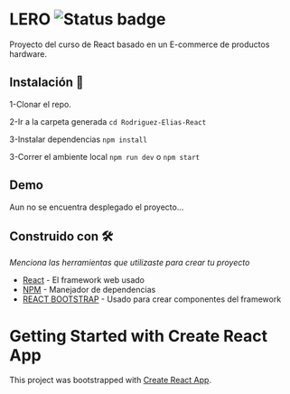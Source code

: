 # LERO ![Status badge](https://img.shields.io/badge/Status-In%20progress-yellow)
Proyecto del curso de React basado en un E-commerce de productos hardware.

## Instalación 🔧

1-Clonar el repo.

2-Ir a la carpeta generada ```cd Rodriguez-Elias-React```

3-Instalar dependencias ```npm install```

3-Correr el ambiente local ```npm run dev``` o ```npm start```

## Demo
Aun no se encuentra desplegado el proyecto...

## Construido con 🛠️

_Menciona las herramientas que utilizaste para crear tu proyecto_

* [React](https://es.reactjs.org/) - El framework web usado
* [NPM](https://www.npmjs.com/) - Manejador de dependencias
* [REACT BOOTSTRAP](https://react-bootstrap.github.io/) - Usado para crear componentes del framework

# Getting Started with Create React App

This project was bootstrapped with [Create React App](https://github.com/facebook/create-react-app).


